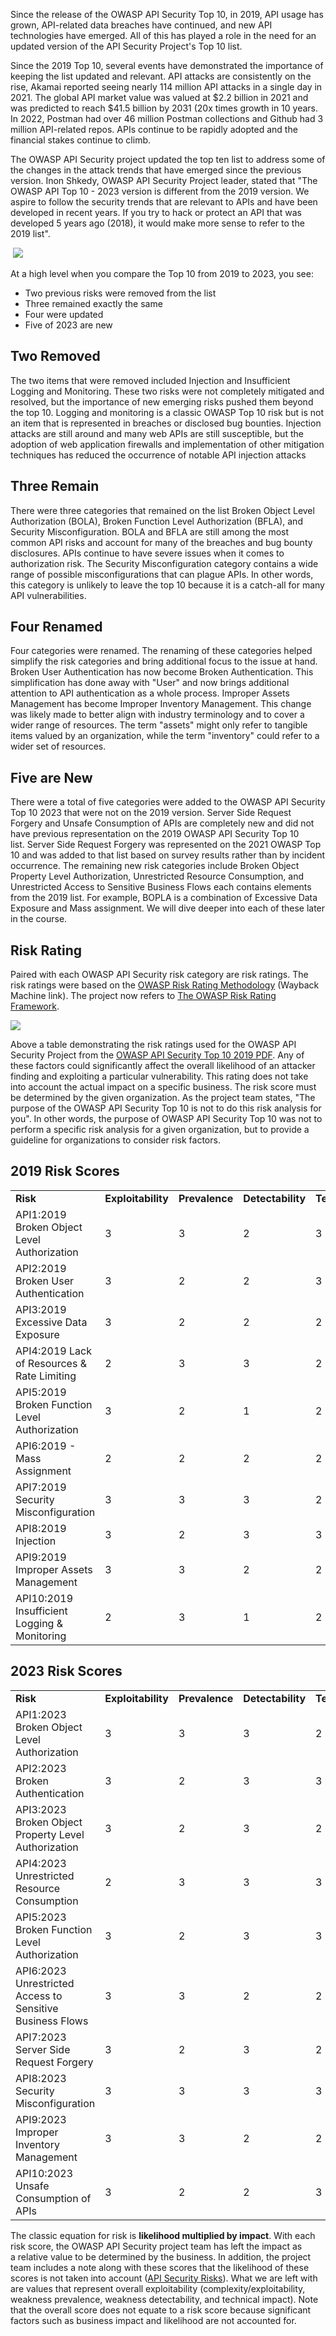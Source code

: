 Since the release of the OWASP API Security Top 10, in 2019, API usage has grown, API-related data breaches have continued, and new API technologies have emerged. All of this has played a role in the need for an updated version of the API Security Project's Top 10 list.

Since the 2019 Top 10, several events have demonstrated the importance of keeping the list updated and relevant. API attacks are consistently on the rise, Akamai reported seeing nearly 114 million API attacks in a single day in 2021. The global API market value was valued at $2.2 billion in 2021 and was predicted to reach $41.5 billion by 2031 (20x times growth in 10 years. In 2022, Postman had over 46 million Postman collections and Github had 3 million API-related repos. APIs continue to be rapidly adopted and the financial stakes continue to climb.  

The OWASP API Security project updated the top ten list to address some of the changes in the attack trends that have emerged since the previous version. Inon Shkedy, OWASP API Security Project leader, stated that "The OWASP API Top 10 - 2023 version is different from the 2019 version. We aspire to follow the security trends that are relevant to APIs and have been developed in recent years. If you try to hack or protect an API that was developed 5 years ago (2018), it would make more sense to refer to the 2019 list". 

 ![](https://kajabi-storefronts-production.kajabi-cdn.com/kajabi-storefronts-production/file-uploads/site/2147573912/products/18070ac-e867-25c1-715-25be480ff2b5_OWASP_flowchart.png)

At a high level when you compare the Top 10 from 2019 to 2023, you see:

- Two previous risks were removed from the list
- Three remained exactly the same
- Four were updated
- Five of 2023 are new

## Two Removed 

The two items that were removed included Injection and Insufficient Logging and Monitoring. These two risks were not completely mitigated and resolved, but the importance of new emerging risks pushed them beyond the top 10. Logging and monitoring is a classic OWASP Top 10 risk but is not an item that is represented in breaches or disclosed bug bounties. Injection attacks are still around and many web APIs are still susceptible, but the adoption of web application firewalls and implementation of other mitigation techniques has reduced the occurrence of notable API injection attacks 

## Three Remain 

There were three categories that remained on the list Broken Object Level Authorization (BOLA), Broken Function Level Authorization (BFLA), and Security Misconfiguration. BOLA and BFLA are still among the most common API risks and account for many of the breaches and bug bounty disclosures. APIs continue to have severe issues when it comes to authorization risk. The Security Misconfiguration category contains a wide range of possible misconfigurations that can plague APIs. In other words, this category is unlikely to leave the top 10 because it is a catch-all for many API vulnerabilities. 

## Four Renamed

Four categories were renamed. The renaming of these categories helped simplify the risk categories and bring additional focus to the issue at hand. Broken User Authentication has now become Broken Authentication. This simplification has done away with "User" and now brings additional attention to API authentication as a whole process. Improper Assets Management has become Improper Inventory Management. This change was likely made to better align with industry terminology and to cover a wider range of resources. The term "assets" might only refer to tangible items valued by an organization, while the term "inventory" could refer to a wider set of resources.

## Five are New

There were a total of five categories were added to the OWASP API Security Top 10 2023 that were not on the 2019 version. Server Side Request Forgery and Unsafe Consumption of APIs are completely new and did not have previous representation on the 2019 OWASP API Security Top 10 list. Server Side Request Forgery was represented on the 2021 OWASP Top 10 and was added to that list based on survey results rather than by incident occurrence. The remaining new risk categories include Broken Object Property Level Authorization, Unrestricted Resource Consumption, and Unrestricted Access to Sensitive Business Flows each contains elements from the 2019 list. For example, BOPLA is a combination of Excessive Data Exposure and Mass assignment. We will dive deeper into each of these later in the course.

## Risk Rating

Paired with each OWASP API Security risk category are risk ratings. The risk ratings were based on the [OWASP Risk Rating Methodology](https://web.archive.org/web/20190503095606/https://www.owasp.org/index.php/OWASP_Risk_Rating_Methodology) (Wayback Machine link). The project now refers to [The OWASP Risk Rating Framework](https://owasp.org/www-project-risk-assessment-framework/). 

![](https://kajabi-storefronts-production.kajabi-cdn.com/kajabi-storefronts-production/file-uploads/site/2147573912/products/260be65-3815-f761-8f1c-74a48d1f72ae_riskscoreowasp.png)

Above a table demonstrating the risk ratings used for the OWASP API Security Project from the [OWASP API Security Top 10 2019 PDF](https://github.com/OWASP/API-Security/raw/master/2019/en/dist/owasp-api-security-top-10.pdf). Any of these factors could significantly affect the overall likelihood of an attacker finding and exploiting a particular vulnerability. This rating does not take into account the actual impact on a specific business. The risk score must be determined by the given organization. As the project team states, "The purpose of the OWASP API Security Top 10 is not to do this risk analysis for you". In other words, the purpose of OWASP API Security Top 10 was not to perform a specific risk analysis for a given organization, but to provide a guideline for organizations to consider risk factors. 

## 2019 Risk Scores

|   |   |   |   |   |   |
|---|---|---|---|---|---|
|**Risk**|**Exploitability**|**Prevalence**|**Detectability**|**Technical**|**Overall**|
|API1:2019 Broken Object Level Authorization|3|3|2|3|11|
|API2:2019 Broken User Authentication|3|2|2|3|10|
|API3:2019 Excessive Data Exposure|3|2|2|2|9|
|API4:2019 Lack of Resources & Rate Limiting|2|3|3|2|10|
|API5:2019 Broken Function Level Authorization|3|2|1|2|8|
|API6:2019 - Mass Assignment|2|2|2|2|8|
|API7:2019 Security Misconfiguration|3|3|3|2|11|
|API8:2019 Injection|3|2|3|3|11|
|API9:2019 Improper Assets Management|3|3|2|2|10|
|API10:2019 Insufficient Logging & Monitoring|2|3|1|2|8|

## 2023 Risk Scores

|   |   |   |   |   |   |
|---|---|---|---|---|---|
|**Risk**|**Exploitability**|**Prevalence**|**Detectability**|**Technical**|**Overall**|
|API1:2023 Broken Object Level Authorization|3|3|3|2|11|
|API2:2023 Broken Authentication|3|2|3|3|11|
|API3:2023 Broken Object Property Level Authorization|3|2|3|2|10|
|API4:2023 Unrestricted Resource Consumption|2|3|3|3|11|
|API5:2023 Broken Function Level Authorization|3|2|3|3|11|
|API6:2023 Unrestricted Access to Sensitive Business Flows|3|3|2|2|10|
|API7:2023 Server Side Request Forgery|3|2|3|2|10|
|API8:2023 Security Misconfiguration|3|3|3|3|12|
|API9:2023 Improper Inventory Management|3|3|2|2|10|
|API10:2023 Unsafe Consumption of APIs|3|2|2|3|10|

The classic equation for risk is **likelihood multiplied by impact**. With each risk score, the OWASP API Security project team has left the impact as a relative value to be determined by the business. In addition, the project team includes a note along with these scores that the likelihood of these scores is not taken into account ([API Security Risks](https://owasp.org/API-Security/editions/2023/en/0x10-api-security-risks/)). What we are left with are values that represent overall exploitability (complexity/exploitability, weakness prevalence, weakness detectability, and technical impact). Note that the overall score does not equate to a risk score because significant factors such as business impact and likelihood are not accounted for.